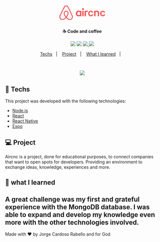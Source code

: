 <h1 align="center">
    <img src="frontend/src/assets/logo.png" />
</h1>

<h4 align="center">
  ☕ Code and coffee
</h4>
<p align="center">
  <img src="https://img.shields.io/github/languages/count/Rocketseat/semana-omnistack-9.svg">

  <img src="https://img.shields.io/github/repo-size/Rocketseat/semana-omnistack-9.svg">
  
  <a href="https://github.com/jorgecardosorabello/aircnc-app/commits/master">
    <img src="https://img.shields.io/github/last-commit/Rocketseat/semana-omnistack-9.svg">
  </a>

  <a href="https://github.com/jorgecardosorabello/aircnc-app/issues">
    <img src="https://img.shields.io/github/issues/Rocketseat/semana-omnistack-9.svg">
  </a>

</p>

<p align="center">
  <a href="#rocket-techs">Techs</a>&nbsp;&nbsp;&nbsp;|&nbsp;&nbsp;&nbsp;
  <a href="#-project">Project</a>&nbsp;&nbsp;&nbsp;|&nbsp;&nbsp;&nbsp;
  <a href="#-whatIlearned">What I learned</a>&nbsp;&nbsp;&nbsp;|&nbsp;&nbsp;&nbsp;
</p>

<br>

<p align="center">
  <img src="frontend/src/assets/prototipagemaircnc.png" />
</p>

## :rocket: Techs

This project was developed with the following technologies:

- [Node.js](https://nodejs.org/en/)
- [React](https://reactjs.org)
- [React Native](https://facebook.github.io/react-native/)
- [Expo](https://expo.io/)

## 💻 Project

Aircnc is a project, done for educational purposes, to connect companies that want to open spots for developers. Providing an environment to exchange ideas, knowledge, experiences and more.

## 🤔 what I learned

A great challenge was my first and grateful experience with the MongoDB database. I was able to expand and develop my knowledge even more with the other technologies involved. 
---

Made with ♥ by Jorge Cardoso Rabello and for God